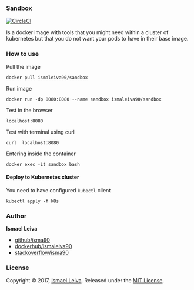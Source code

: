 
### Sandbox 

[![CircleCI](https://circleci.com/gh/isma90/sandbox-docker.svg?style=svg)](https://circleci.com/gh/isma90/sandbox-docker)

Is a docker image with tools that you might need within a cluster of kubernetes but that you do not want your pods to have in their base image.

### How to use

Pull the image

`docker pull ismaleiva90/sandbox`

Run image

`docker run -dp 8080:8080 --name sandbox ismaleiva90/sandbox` 

Test in the browser

`localhost:8080`

Test with terminal using curl

`curl  localhost:8080` 

Entering inside the container

`docker exec -it sandbox bash`

#### Deploy to Kubernetes cluster

You need to have configured `kubectl` client

`kubectl apply -f k8s`


### Author

**Ismael Leiva**

* [github/isma90](https://github.com/isma90)
* [dockerhub/ismaleiva90](https://hub.docker.com/u/ismaleiva90)
* [stackoverflow/isma90](https://stackoverflow.com/users/2043313/isma90?tab=profile)

### License

Copyright © 2017, [Ismael Leiva](https://github.com/isma90).
Released under the [MIT License](LICENSE).
